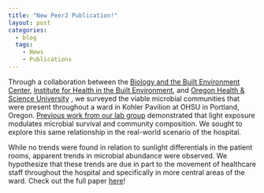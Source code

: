 ```yaml
---
title: "New PeerJ Publication!"
layout: post
categories:
  - blog
  tags:
    - News
    - Publications
---
```


Through a collaboration between the [Biology and the Built Environment Center](http://biobe.uoregon.edu), [Institute for Health in the Built Environment](http://ihbe.uoregon.edu), and [Oregon Health & Science University](https://www.ohsu.edu/) , we surveyed the viable microbial communities that were present throughout a ward in Kohler Pavilion at OHSU in Portland, Oregon. [Previous work from our lab group](https://microbiomejournal.biomedcentral.com/articles/10.1186/s40168-018-0559-4) demonstrated that light exposure modulates microbial survival and community composition. We sought to explore this same relationship in the real-world scenario of the hospital.

While no trends were found in relation to sunlight differentials in the patient rooms, apparent trends in microbial abundance were observed. We hypothesize that these trends are due in part to the movement of healthcare staff throughout the hospital and specifically in more central areas of the ward. Check out the full paper [here](https://peerj.com/articles/9580/)!
